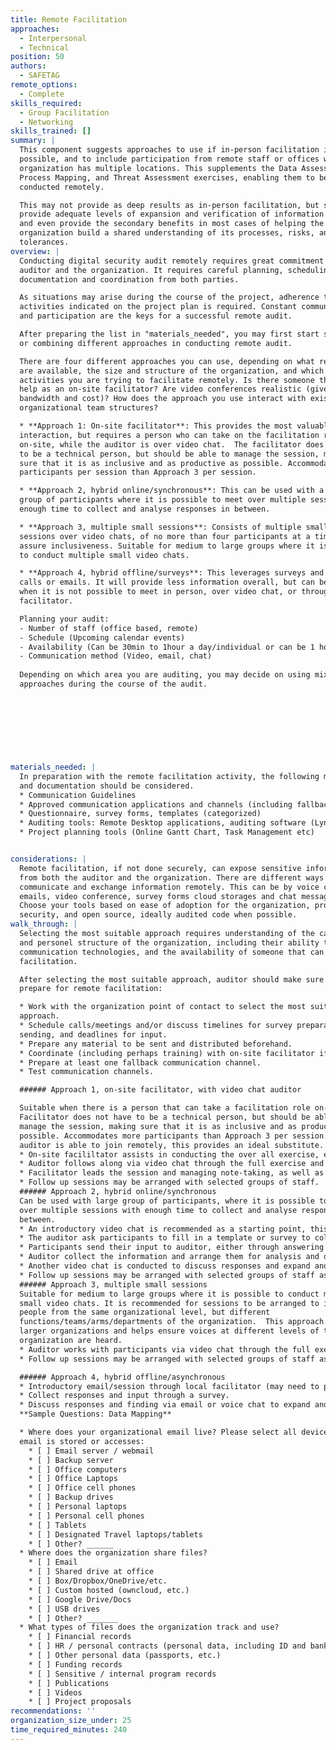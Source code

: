 ```yaml
---
title: Remote Facilitation
approaches:
  - Interpersonal
  - Technical
position: 50
authors:
  - SAFETAG
remote_options:
  - Complete
skills_required:
  - Group Facilitation
  - Networking
skills_trained: []
summary: |
  This component suggests approaches to use if in-person facilitation is not
  possible, and to include participation from remote staff or offices when an
  organization has multiple locations. This supplements the Data Assessment,
  Process Mapping, and Threat Assessment exercises, enabling them to be
  conducted remotely.

  This may not provide as deep results as in-person facilitation, but should
  provide adequate levels of expansion and verification of information needed,
  and even provide the secondary benefits in most cases of helping the
  organization build a shared understanding of its processes, risks, and riosk
  tolerances.
overview: |
  Conducting digital security audit remotely requires great commitment from both
  auditor and the organization. It requires careful planning, scheduling,
  documentation and coordination from both parties. 

  As situations may arise during the course of the project, adherence to the
  activities indicated on the project plan is required. Constant communication
  and participation are the keys for a successful remote audit.

  After preparing the list in "materials_needed", you may first start selecting
  or combining different approaches in conducting remote audit.

  There are four different approaches you can use, depending on what resources
  are available, the size and structure of the organization, and which
  activities you are trying to facilitate remotely. Is there someone that can
  help as an on-site facilitator? Are video conferences realistic (given
  bandwidth and cost)? How does the approach you use interact with existing
  organizational team structures?

  * **Approach 1: On-site facilitator**: This provides the most valuable
  interaction, but requires a person who can take on the facilitation role
  on-site, while the auditor is over video chat.  The facilitator does not have
  to be a technical person, but should be able to manage the session, making
  sure that it is as inclusive and as productive as possible. Accommodates more
  participants per session than Approach 3 per session.

  * **Approach 2, hybrid online/synchronous**: This can be used with a large
  group of participants where it is possible to meet over multiple sessions with
  enough time to collect and analyse responses in between.

  * **Approach 3, multiple small sessions**: Consists of multiple small full
  sessions over video chats, of no more than four participants at a time to
  assure inclusiveness. Suitable for medium to large groups where it is possible
  to conduct multiple small video chats.

  * **Approach 4, hybrid offline/surveys**: This leverages surveys and shorters
  calls or emails. It will provide less information overall, but can be used
  when it is not possible to meet in person, over video chat, or through a local
  facilitator.

  Planning your audit:
  - Number of staff (office based, remote)
  - Schedule (Upcoming calendar events)
  - Availability (Can be 30min to 1hour a day/individual or can be 1 hour for a group of 4-5)
  - Communication method (Video, email, chat)
   
  Depending on which area you are auditing, you may decide on using mixed
  approaches during the course of the audit.

   
   
   
   
   
   
   
materials_needed: |
  In preparation with the remote facilitation activity, the following materials
  and documentation should be considered.
  * Communication Guidelines
  * Approved communication applications and channels (including fallback communication channels)
  * Questionnaire, survey forms, templates (categorized)
  * Auditing tools: Remote Desktop applications, auditing software (Lynis, Belarc Advisor)
  * Project planning tools (Online Gantt Chart, Task Management etc)


considerations: |
  Remote facilitation, if not done securely, can expose sensitive information
  from both the auditor and the organization. There are different ways to
  communicate and exchange information remotely. This can be by voice calls,
  emails, video conference, survey forms cloud storages and chat messages.
  Choose your tools based on ease of adoption for the organization, proven
  security, and open source, ideally audited code when possible.  
walk_through: |
  Selecting the most suitable approach requires understanding of the capacity
  and personel structure of the organization, including their ability to support
  communication technologies, and the availability of someone that can assist in
  facilitation.

  After selecting the most suitable approach, auditor should make sure to
  prepare for remote facilitation:

  * Work with the organization point of contact to select the most suitable
  approach.
  * Schedule calls/meetings and/or discuss timelines for survey preparation,
  sending, and deadlines for input.
  * Prepare any material to be sent and distributed beforehand.
  * Coordinate (including perhaps training) with on-site facilitator if ny.
  * Prepare at least one fallback communication channel.
  * Test communication channels.

  ###### Approach 1, on-site facilitator, with video chat auditor

  Suitable when there is a person that can take a facilitation role on-site.
  Facilitator does not have to be a technical person, but should be able to
  manage the session, making sure that it is as inclusive and as productive as
  possible. Accommodates more participants than Approach 3 per session. If the
  auditor is able to join remotely, this provides an ideal substitute.
  * On-site facililtator assists in conducting the over all exercise, ensuring inclusion of all participants. Level of facilitator envolvement needs to be decided between the facilitator and auditor before the session, and if needed training may be provided to the facilitator
  * Auditor follows along via video chat through the full exercise and discussion, and is able to contribute or ask follow-up questions as needed.
  * Facilitator leads the session and managing note-taking, as well as secure sharing of notes post-session.
  * Follow up sessions may be arranged with selected groups of staff.
  ###### Approach 2, hybrid online/synchronous
  Can be used with large group of participants, where it is possible to meet
  over multiple sessions with enough time to collect and analyse responses in
  between.
  * An introductory video chat is recommended as a starting point, this allows the auditor to introduce themselves, the exercise, and agree on communication rules. This will help in building rapport, and address any concerns participants may have, as well as allow for further testing of communication channel.
  * The auditor ask participants to fill in a template or survey to collect information needed (See Approach 4 for survey details), this stems directly from the activity, whether it is data assessment, process mapping, threat analysis, or any activity requiring facilitation.
  * Participants send their input to auditor, either through answering into and online questionnaire, or through any other media agreed on.
  * Auditor collect the information and arrange them for analysis and discussion.
  * Another video chat is conducted to discuss responses and expand and validate on information collected through the survey.
  * Follow up sessions may be arranged with selected groups of staff as needed.
  ###### Approach 3, multiple small sessions
  Suitable for medium to large groups where it is possible to conduct multiple
  small video chats. It is recommended for sessions to be arranged to include
  people from the same organizational level, but different
  functions/teams/arms/departments of the organization.  This approach scales to
  larger organizations and helps ensure voices at different levels of the
  organization are heard.
  * Auditor works with participants via video chat through the full exercise and discussion.
  * Follow up sessions may be arranged with selected groups of staff as needed.

  ###### Approach 4, hybrid offline/asynchronous
  * Introductory email/session through local facilitator (may need to provide remote training on the activities).
  * Collect responses and input through a survey.
  * Discuss responses and finding via email or voice chat to expand and validate.
  **Sample Questions: Data Mapping**

  * Where does your organizational email live? Please select all devices where
  email is stored or accesses:
    * [ ] Email server / webmail
    * [ ] Backup server
    * [ ] Office computers
    * [ ] Office Laptops
    * [ ] Office cell phones
    * [ ] Backup drives
    * [ ] Personal laptops
    * [ ] Personal cell phones
    * [ ] Tablets
    * [ ] Designated Travel laptops/tablets
    * [ ] Other? ______
  * Where does the organization share files?
    * [ ] Email
    * [ ] Shared drive at office
    * [ ] Box/Dropbox/OneDrive/etc.
    * [ ] Custom hosted (owncloud, etc.)
    * [ ] Google Drive/Docs
    * [ ] USB drives
    * [ ] Other? _______
  * What types of files does the organization track and use?
    * [ ] Financial records
    * [ ] HR / personal contracts (personal data, including ID and bank info)
    * [ ] Other personal data (passports, etc.)
    * [ ] Funding records
    * [ ] Sensitive / internal program records
    * [ ] Publications
    * [ ] Videos
    * [ ] Project proposals
recommendations: ''
organization_size_under: 25
time_required_minutes: 240
---
```


